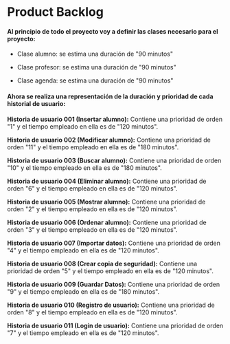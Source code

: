 # Product Backlog

#### Al principio de todo el proyecto voy a definir las clases necesario para el proyecto:

* Clase alumno: se estima una duración de "90 minutos"

* Clase profesor: se estima una duración de "90 minutos"

* Clase agenda: se estima una duración de "90 minutos"

#### Ahora se realiza una representación de la duración y prioridad de cada historial de usuario:

**Historia de usuario 001 (Insertar alumno):** Contiene una prioridad de orden "1" y el tiempo empleado en ella es de "120 minutos".

**Historia de usuario 002 (Modificar alumno):** Contiene una prioridad de orden "11" y el tiempo empleado en ella es de "180 minutos".

**Historia de usuario 003 (Buscar alumno):** Contiene una prioridad de orden "10" y el tiempo empleado en ella es de "180 minutos".

**Historia de usuario 004 (Eliminar alumno):** Contiene una prioridad de orden "6" y el tiempo empleado en ella es de "120 minutos".

**Historia de usuario 005 (Mostrar alumno):** Contiene una prioridad de orden "2" y el tiempo empleado en ella es de "120 minutos".

**Historia de usuario 006 (Ordenar alumno):** Contiene una prioridad de orden "3" y el tiempo empleado en ella es de "120 minutos".

**Historia de usuario 007 (Importar datos):** Contiene una prioridad de orden "4" y el tiempo empleado en ella es de "120 minutos".

**Historia de usuario 008 (Crear copia de seguridad):** Contiene una prioridad de orden "5" y el tiempo empleado en ella es de "120 minutos".

**Historia de usuario 009 (Guardar Datos):** Contiene una prioridad de orden "9" y el tiempo empleado en ella es de "180 minutos".

**Historia de usuario 010 (Registro de usuario):** Contiene una prioridad de orden "8" y el tiempo empleado en ella es de "120 minutos".

**Historia de usuario 011 (Login de usuario):** Contiene una prioridad de orden "7" y el tiempo empleado en ella es de "120 minutos".
